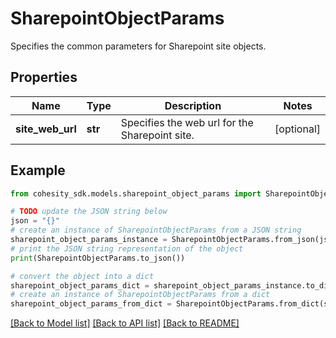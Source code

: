 # SharepointObjectParams

Specifies the common parameters for Sharepoint site objects.

## Properties

Name | Type | Description | Notes
------------ | ------------- | ------------- | -------------
**site_web_url** | **str** | Specifies the web url for the Sharepoint site. | [optional] 

## Example

```python
from cohesity_sdk.models.sharepoint_object_params import SharepointObjectParams

# TODO update the JSON string below
json = "{}"
# create an instance of SharepointObjectParams from a JSON string
sharepoint_object_params_instance = SharepointObjectParams.from_json(json)
# print the JSON string representation of the object
print(SharepointObjectParams.to_json())

# convert the object into a dict
sharepoint_object_params_dict = sharepoint_object_params_instance.to_dict()
# create an instance of SharepointObjectParams from a dict
sharepoint_object_params_from_dict = SharepointObjectParams.from_dict(sharepoint_object_params_dict)
```
[[Back to Model list]](../README.md#documentation-for-models) [[Back to API list]](../README.md#documentation-for-api-endpoints) [[Back to README]](../README.md)


